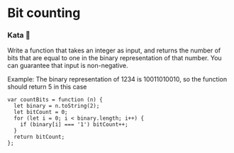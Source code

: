 # Bit counting

### Kata 🥋

Write a function that takes an integer as input, and returns the number of bits that are equal to one in the binary representation of that number. You can guarantee that input is non-negative.

Example: The binary representation of 1234 is 10011010010, so the function should return 5 in this case

    var countBits = function (n) {
      let binary = n.toString(2);
      let bitCount = 0;
      for (let i = 0; i < binary.length; i++) {
        if (binary[i] === '1') bitCount++;
      }
      return bitCount;
    };
